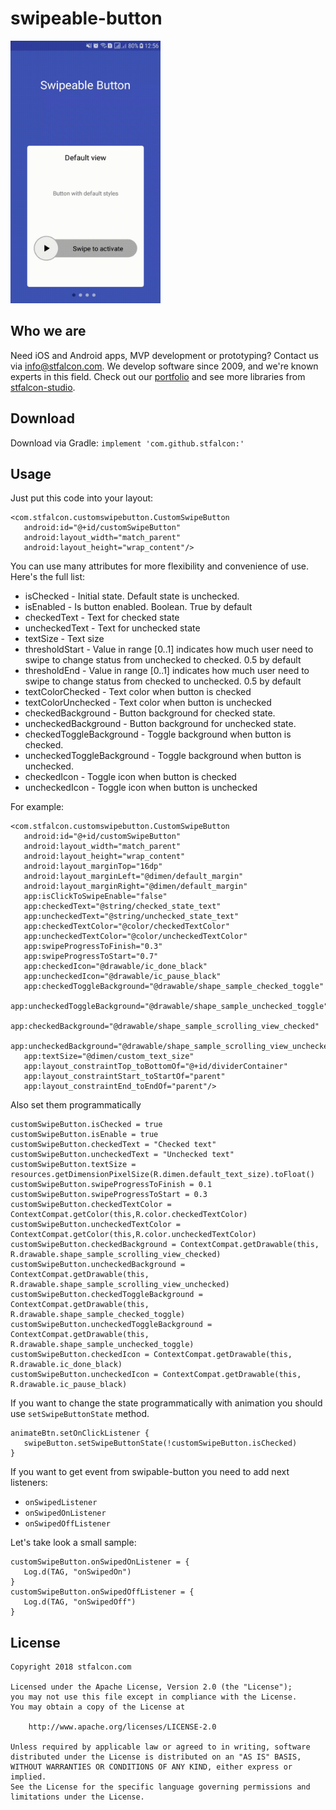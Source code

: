 # swipeable-button
<img src="images/swipe_new.gif" width="240" height="420" />

## Who we are
Need iOS and Android apps, MVP development or prototyping? Contact us via info@stfalcon.com. We develop software since 2009, and we're known experts in this field. Check out our [portfolio](https://stfalcon.com/en/portfolio) and see more libraries from [stfalcon-studio](https://stfalcon-studio.github.io/).

## Download
Download via Gradle:
```implement 'com.github.stfalcon:'```

## Usage
Just put this code into your layout:
```
<com.stfalcon.customswipebutton.CustomSwipeButton
   android:id="@+id/customSwipeButton"
   android:layout_width="match_parent"
   android:layout_height="wrap_content"/>
```

You can use many attributes for more flexibility and convenience of use. Here's the full list:
- isChecked - Initial state. Default state is unchecked.
- isEnabled - Is button enabled. Boolean. True by default
- checkedText - Text for checked state
- uncheckedText - Text for unchecked state
- textSize - Text size
- thresholdStart - Value in range [0..1] indicates how much user need to swipe to change status from unchecked to checked. 0.5 by default
- thresholdEnd - Value in range [0..1] indicates how much user need to swipe to change status from checked to unchecked. 0.5 by default
- textColorChecked - Text color when button is checked
- textColorUnchecked - Text color when button is unchecked
- checkedBackground - Button background for checked state.
- uncheckedBackground - Button background for unchecked state.
- checkedToggleBackground - Toggle background when button is checked.
- uncheckedToggleBackground - Toggle background when button is unchecked.
- checkedIcon - Toggle icon when button is checked
- uncheckedIcon - Toggle icon when button is unchecked

For example:
```
<com.stfalcon.customswipebutton.CustomSwipeButton
   android:id="@+id/customSwipeButton"
   android:layout_width="match_parent"
   android:layout_height="wrap_content"
   android:layout_marginTop="16dp"
   android:layout_marginLeft="@dimen/default_margin"
   android:layout_marginRight="@dimen/default_margin"
   app:isClickToSwipeEnable="false"
   app:checkedText="@string/checked_state_text"
   app:uncheckedText="@string/unchecked_state_text"
   app:checkedTextColor="@color/checkedTextColor"
   app:uncheckedTextColor="@color/uncheckedTextColor"
   app:swipeProgressToFinish="0.3"
   app:swipeProgressToStart="0.7"
   app:checkedIcon="@drawable/ic_done_black"
   app:uncheckedIcon="@drawable/ic_pause_black"
   app:checkedToggleBackground="@drawable/shape_sample_checked_toggle"
   app:uncheckedToggleBackground="@drawable/shape_sample_unchecked_toggle"
   app:checkedBackground="@drawable/shape_sample_scrolling_view_checked"
   app:uncheckedBackground="@drawable/shape_sample_scrolling_view_unchecked"
   app:textSize="@dimen/custom_text_size"
   app:layout_constraintTop_toBottomOf="@+id/dividerContainer"
   app:layout_constraintStart_toStartOf="parent"
   app:layout_constraintEnd_toEndOf="parent"/>
```
Also set them programmatically
```
customSwipeButton.isChecked = true
customSwipeButton.isEnable = true
customSwipeButton.checkedText = "Checked text"
customSwipeButton.uncheckedText = "Unchecked text"
customSwipeButton.textSize = resources.getDimensionPixelSize(R.dimen.default_text_size).toFloat()
customSwipeButton.swipeProgressToFinish = 0.1
customSwipeButton.swipeProgressToStart = 0.3
customSwipeButton.checkedTextColor = ContextCompat.getColor(this,R.color.checkedTextColor)
customSwipeButton.uncheckedTextColor = ContextCompat.getColor(this,R.color.uncheckedTextColor)
customSwipeButton.checkedBackground = ContextCompat.getDrawable(this, R.drawable.shape_sample_scrolling_view_checked)
customSwipeButton.uncheckedBackground = ContextCompat.getDrawable(this, R.drawable.shape_sample_scrolling_view_unchecked)
customSwipeButton.checkedToggleBackground = ContextCompat.getDrawable(this, R.drawable.shape_sample_checked_toggle)
customSwipeButton.uncheckedToggleBackground = ContextCompat.getDrawable(this, R.drawable.shape_sample_unchecked_toggle)
customSwipeButton.checkedIcon = ContextCompat.getDrawable(this, R.drawable.ic_done_black)
customSwipeButton.uncheckedIcon = ContextCompat.getDrawable(this, R.drawable.ic_pause_black)
```
If you want to change the state programmatically with animation you should use `setSwipeButtonState` method.
```
animateBtn.setOnClickListener {
   swipeButton.setSwipeButtonState(!customSwipeButton.isChecked)
}
```
If you want to get event from swipable-button you need to add next listeners:
 - `onSwipedListener`
 - `onSwipedOnListener`
 - `onSwipedOffListener`

Let's take look a small sample:
```
customSwipeButton.onSwipedOnListener = {
   Log.d(TAG, "onSwipedOn")
}
customSwipeButton.onSwipedOffListener = {
   Log.d(TAG, "onSwipedOff")
}
```
## License
```
Copyright 2018 stfalcon.com

Licensed under the Apache License, Version 2.0 (the "License");
you may not use this file except in compliance with the License.
You may obtain a copy of the License at

    http://www.apache.org/licenses/LICENSE-2.0

Unless required by applicable law or agreed to in writing, software
distributed under the License is distributed on an "AS IS" BASIS,
WITHOUT WARRANTIES OR CONDITIONS OF ANY KIND, either express or implied.
See the License for the specific language governing permissions and
limitations under the License.
```
